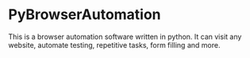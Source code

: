 # PyBrowserAutomation
This is a browser automation software written in python. It can visit any website, automate testing, repetitive tasks, form filling and more.
